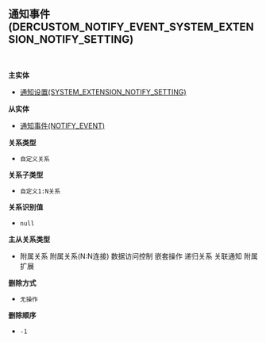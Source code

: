 ## 通知事件(DERCUSTOM_NOTIFY_EVENT_SYSTEM_EXTENSION_NOTIFY_SETTING) <!-- {docsify-ignore-all} -->



<br>
<p class="panel-title"><b>主实体</b></p>

* [通知设置(SYSTEM_EXTENSION_NOTIFY_SETTING)](module/extension/system_extension_notify_setting)

<p class="panel-title"><b>从实体</b></p>

* [通知事件(NOTIFY_EVENT)](module/extension/notify_event)

<p class="panel-title"><b>关系类型</b></p>

* `自定义关系`

<p class="panel-title"><b>关系子类型</b></p>

* `自定义1:N关系`

<p class="panel-title"><b>关系识别值</b></p>

* `null`

<p class="panel-title"><b>主从关系类型</b></p>

* <i class="fa fa-square"/></i> 附属关系 <i class="fa fa-square"/></i> 附属关系(N:N连接) <i class="fa fa-square"/></i> 数据访问控制 <i class="fa fa-check-square"/></i> 嵌套操作 <i class="fa fa-square"/></i> 递归关系 <i class="fa fa-square"/></i> 关联通知 <i class="fa fa-square"/></i> 附属扩展

<p class="panel-title"><b>删除方式</b></p>

* `无操作`

<p class="panel-title"><b>删除顺序</b></p>

* `-1`
